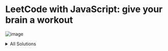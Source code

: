 # LeetCode with JavaScript: give your brain a workout
![image](https://user-images.githubusercontent.com/4119411/219785121-7a80a215-fb7d-46cb-bc66-1d9fd34302c5.png)

<details>
  <summary>All Solutions</summary>

1. № [1. Two Sum](solutions/1.%20Two%20Sum/script.ts)
1. № [2. Add Two Numbers](solutions/2.%20Add%20Two%20Numbers/script.ts)
1. № [4. Median of Two Sorted Arrays](solutions/4.%20Median%20of%20Two%20Sorted%20Arrays/script.ts)
1. № [5. Longest Palindromic Substring](solutions/5.%20Longest%20Palindromic%20Substring/script.ts)
1. № [6. Zigzag Conversion](solutions/6.%20Zigzag%20Conversion/script.ts)
1. № [7. Reverse Integer](solutions/7.%20Reverse%20Integer/script.ts)
1. № [8. String to Integer (atoi)](solutions/8.%20String%20to%20Integer%20(atoi)/script.ts)
1. № [9. Palindrome Number](solutions/9.%20Palindrome%20Number/script.ts)
1. № [12. Integer to Roman](solutions/12.%20Integer%20to%20Roman/script.ts)
1. № [13. Roman to Integer](solutions/13.%20Roman%20to%20Integer/script.ts)
1. № [20. Valid Parentheses](solutions/20.%20Valid%20Parentheses/script.ts)
1. № [21. Merge Two Sorted Lists](solutions/21.%20Merge%20Two%20Sorted%20Lists/script.ts)
1. № [23. Merge k Sorted Lists](solutions/23.%20Merge%20k%20Sorted%20Lists/script.ts)
1. № [24. Swap Nodes in Pairs](solutions/24.%20Swap%20Nodes%20in%20Pairs/script.ts)
1. № [28. Find the Index of the First Occurrence in a String](solutions/28.%20Find%20the%20Index%20of%20the%20First%20Occurrence%20in%20a%20String/script.ts)
1. № [35. Search Insert Position](solutions/35.%20Search%20Insert%20Position/script.ts)
1. № [54. Spiral Matrix](solutions/54.%20Spiral%20Matrix/script.ts)
1. № [59. Spiral Matrix II](solutions/59.%20Spiral%20Matrix%20II/script.ts)
1. № [62. Unique Paths](solutions/62.%20Unique%20Paths/script.ts)
1. № [67. Add Binary](solutions/67.%20Add%20Binary/script.ts)
1. № [70. Climbing Stairs](solutions/70.%20Climbing%20Stairs/script.ts)
1. № [71. Simplify Path](solutions/71.%20Simplify%20Path/script.ts)
1. № [98. Validate Binary Search Tree](solutions/98.%20Validate%20Binary%20Search%20Tree/script.ts)
1. № [103. Binary Tree Zigzag Level Order Traversal](solutions/103.%20Binary%20Tree%20Zigzag%20Level%20Order%20Traversal/script.ts)
1. № [104. Maximum Depth of Binary Tree](solutions/104.%20Maximum%20Depth%20of%20Binary%20Tree/script.ts)
1. № [109. Convert Sorted List to Binary Search Tree](solutions/109.%20Convert%20Sorted%20List%20to%20Binary%20Search%20Tree/script.ts)
1. № [101. Symmetric Tree](solutions/101.%20Symmetric%20Tree/script.ts)
1. № [102. Binary Tree Level Order Traversal](solutions/102.%20Binary%20Tree%20Level%20Order%20Traversal/script.ts)
1. № [121. Best Time to Buy and Sell Stock](solutions/121.%20Best%20Time%20to%20Buy%20and%20Sell%20Stock/script.ts)
1. № [129. Sum Root to Leaf Numbers](solutions/129.%20Sum%20Root%20to%20Leaf%20Numbers/script.ts)
1. № [142. Linked List Cycle II](solutions/142.%20Linked%20List%20Cycle%20II/script.ts)
1. № [200. Number of Islands](solutions/200.%20Number%20of%20Islands/script.ts)
1. № [205. Find the Index of the First Occurrence in a String](solutions/205.%20Find%20the%20Index%20of%20the%20First%20Occurrence%20in%20a%20String/script.ts)
1. № [206. Reverse Linked List](solutions/206.%20Reverse%20Linked%20List/script.ts)
1. № [208. Implement Trie (Prefix Tree)](solutions/208.%20Implement%20Trie%20(Prefix%20Tree)/script.ts)
1. № [211. Design Add and Search Words Data Structure](solutions/211.%20Design%20Add%20and%20Search%20Words%20Data%20Structure/script.ts)
1. № [226. Invert Binary Tree](solutions/226.%20Invert%20Binary%20Tree/script.ts)
1. № [235. Lowest Common Ancestor of a Binary Search Tree](solutions/235.%20Lowest%20Common%20Ancestor%20of%20a%20Binary%20Search%20Tree/script.ts)
1. № [258. Add Digits](solutions/258.%20Add%20Digits/script.ts)
1. № [278. First Bad Version](solutions/278.%20First%20Bad%20Version/script.ts)
1. № [299. Bulls and Cows](solutions/299.%20Bulls%20and%20Cows/script.ts)
1. № [319. Bulb Switcher](solutions/319.%20Bulb%20Switcher/script.ts)
1. № [347. Top K Frequent Elements](solutions/347.%20Top%20K%20Frequent%20Elements/script.ts)
1. № [382. Linked List Random Node](solutions/382.%20Linked%20List%20Random%20Node/script.ts)
1. № [383. Ransom Note](solutions/383.%20Ransom%20Note/script.ts)
1. № [392. Is Subsequence](solutions/392.%20Is%20Subsequence/script.ts)
1. № [394. Decode String](solutions/394.%20Decode%20String/script.ts)
1. № [409. Longest Palindrome](solutions/409.%20Longest%20Palindrome/script.ts)
1. № [424. Longest Repeating Character Replacement](solutions/424.%20Longest%20Repeating%20Character%20Replacement/script.ts)
1. № [438. Find All Anagrams in a String](solutions/438.%20Find%20All%20Anagrams%20in%20a%20String/script.ts)
1. № [443. String Compression](solutions/443.%20String%20Compression/script.ts)
1. № [509. Fibonacci Number](solutions/509.%20Fibonacci%20Number/script.ts)
1. № [516. Longest Palindromic Subsequence](solutions/516.%20Longest%20Palindromic%20Subsequence/script.ts)
1. № [540. Single Element in a Sorted Array](solutions/540.%20Single%20Element%20in%20a%20Sorted%20Array/script.ts)
1. № [589. N-ary Tree Preorder Traversal](solutions/589.%20N-ary%20Tree%20Preorder%20Traversal/script.ts)
1. № [605. Can Place Flowers](solutions/605.%20Can%20Place%20Flowers/script.ts)
1. № [649. Dota2 Senate](solutions/649.%20Dota2%20Senate/script.ts)
1. № [692. Top K Frequent Words](solutions/692.%20Top%20K%20Frequent%20Words/script.ts)
1. № [703. Kth Largest Element in a Stream](solutions/703.%20Kth%20Largest%20Element%20in%20a%20Stream/script.ts)
1. № [704. Binary Search](solutions/704.%20Binary%20Search/script.ts)
1. № [724. Find Pivot Index](solutions/724.%20Find%20Pivot%20Index/script.ts)
1. № [733. Flood Fill](solutions/733.%20Flood%20Fill/script.ts)
1. № [746. Min Cost Climbing Stairs](solutions/746.%20Min%20Cost%20Climbing%20Stairs/script.ts)
1. № [783. Minimum Distance Between BST Nodes](solutions/783.%20Minimum%20Distance%20Between%20BST%20Nodes/script.ts)
1. № [844. Backspace String Compare](solutions/844.%20Backspace%20String%20Compare/script.ts)
1. № [875. Koko Eating Bananas](solutions/875.%20Koko%20Eating%20Bananas/script.ts)
1. № [876. Middle of the Linked List](solutions/876.%20Middle%20of%20the%20Linked%20List/script.ts)
1. № [881. Boats to Save People](solutions/881.%20Boats%20to%20Save%20People/script.ts)
1. № [912. Sort an Array](solutions/912.%20Sort%20an%20Array/script.ts)
1. № [934. Shortest Bridge](solutions/934.%20Shortest%20Bridge/script.ts)
1. № [946. Validate Stack Sequences](solutions/946.%20Validate%20Stack%20Sequences/script.ts)
1. № [958. Check Completeness of a Binary Tree](solutions/958.%20Check%20Completeness%20of%20a%20Binary%20Tree/script.ts)
1. № [989. Add to Array-Form of Integer](solutions/989.%20Add%20to%20Array-Form%20of%20Integer/script.js)
1. № [1020. Number of Enclaves](solutions/1020.%20Number%20of%20Enclaves/script.ts)
1. № [1035. Uncrossed Lines](solutions/1035.%20Uncrossed%20Lines/script.ts)
1. № [1046. Last Stone Weight](solutions/1046.%20Last%20Stone%20Weight/script.ts)
1. № [1254. Number of Closed Islands](solutions/1254.%20Number%20of%20Closed%20Islands/script.ts)
1. № [1312. Minimum Insertion Steps to Make a String Palindrome](solutions/1312.%20Minimum%20Insertion%20Steps%20to%20Make%20a%20String%20Palindrome/script.ts)
1. № [1372. Longest ZigZag Path in a Binary Tree](solutions/1372.%20Longest%20ZigZag%20Path%20in%20a%20Binary%20Tree/script.ts)
1. № [1431. Kids With the Greatest Number of Candies](solutions/1431.%20Kids%20With%20the%20Greatest%20Number%20of%20Candies/script.ts)
1. № [1456. Maximum Number of Vowels in a Substring of Given Length](solutions/1456.%20Maximum%20Number%20of%20Vowels%20in%20a%20Substring%20of%20Given%20Length/script.ts)
1. № [1472. Design Browser History](solutions/1472.%20Design%20Browser%20History/script.ts)
1. № [1480. Running Sum of 1d Array](solutions/1480.%20Running%20Sum%20of%201d%20Array/script.ts)
1. № [1491. Average Salary Excluding the Minimum and Maximum Salary](solutions/1491.%20Average%20Salary%20Excluding%20the%20Minimum%20and%20Maximum%20Salary/script.ts)
1. № [1498. Number of Subsequences That Satisfy the Given Sum Condition](solutions/1498.%20Number%20of%20Subsequences%20That%20Satisfy%20the%20Given%20Sum%20Condition/script.ts)
1. № [1523. Count Odd Numbers in an Interval Range](solutions/1523.%20Count%20Odd%20Numbers%20in%20an%20Interval%20Range/script.ts)
1. № [1539. Kth Missing Positive Number](solutions/1539.%20Kth%20Missing%20Positive%20Number/script.ts)
1. № [1572. Matrix Diagonal Sum](solutions/1572.%20Matrix%20Diagonal%20Sum/script.ts)
1. № [1721. Swapping Nodes in a Linked List](solutions/1721.%20Swapping%20Nodes%20in%20a%20Linked%20List/script.ts)
1. № [1768. Merge Strings Alternately](solutions/1768.%20Merge%20Strings%20Alternately/script.ts)
1. № [1799. Maximize Score After N Operations](solutions/1799.%20Maximize%20Score%20After%20N%20Operations/script.ts)
1. № [1822. Sign of the Product of an Array](solutions/1822.%20Sign%20of%20the%20Product%20of%20an%20Array/script.ts)
1. № [2130. Maximum Twin Sum of a Linked List](solutions/2130.%20Maximum%20Twin%20Sum%20of%20a%20Linked%20List/script.ts)
1. № [2140. Solving Questions With Brainpower](solutions/2140.%20Solving%20Questions%20With%20Brainpower/script.ts)
1. № [2187. Minimum Time to Complete Trips](solutions/2187.%20Minimum%20Time%20to%20Complete%20Trips/script.ts)
1. № [2215. Find the Difference of Two Arrays](solutions/2215.%20Find%20the%20Difference%20of%20Two%20Arrays/script.ts)
1. № [2235. Add Two Integers](solutions/2235.%20Add%20Two%20Integers/script.ts)
1. № [2236. Root Equals Sum of Children](solutions/2236.%20Root%20Equals%20Sum%20of%20Children/script.ts)
1. № [2300. Successful Pairs of Spells and Potions](solutions/2300.%20Successful%20Pairs%20of%20Spells%20and%20Potions/script.ts)
1. № [2336. Smallest Number in Infinite Set](solutions/2336.%20Smallest%20Number%20in%20Infinite%20Set/script.ts)
1. № [2348. Number of Zero-Filled Sub-arrays](solutions/2348.%20Number%20of%20Zero-Filled%20Sub-arrays/script.ts)
1. № [2390. Removing Stars From a String](solutions/2390.%20Removing%20Stars%20From%20a%20String/script.ts)
1. № [2391. Minimum Amount of Time to Collect Garbage](solutions/2391.%20Minimum%20Amount%20of%20Time%20to%20Collect%20Garbage/script.ts)
1. № [2405. Optimal Partition of String](solutions/2405.%20Optimal%20Partition%20of%20String/script.ts)
1. № [2439. Minimize Maximum of Array](solutions/2439.%20Minimize%20Maximum%20of%20Array/script.ts)
1. № [2466. Count Ways To Build Good Strings](solutions/2466.%20Count%20Ways%20To%20Build%20Good%20Strings/script.ts)

</details>